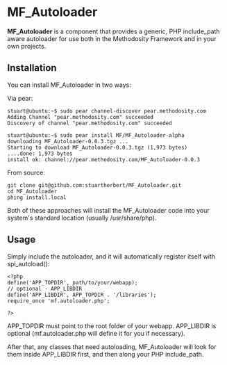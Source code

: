 MF_Autoloader
=============

**MF_Autoloader** is a component that provides a generic, PHP include_path aware autoloader for use both in the Methodosity Framework and in your own projects.

Installation
------------

You can install MF_Autoloader in two ways:

Via pear:

    stuart@ubuntu:~$ sudo pear channel-discover pear.methodosity.com 
    Adding Channel "pear.methodosity.com" succeeded
    Discovery of channel "pear.methodosity.com" succeeded

    stuart@ubuntu:~$ sudo pear install MF/MF_Autoloader-alpha
    downloading MF_Autoloader-0.0.3.tgz ...
    Starting to download MF_Autoloader-0.0.3.tgz (1,973 bytes)
    ....done: 1,973 bytes
    install ok: channel://pear.methodosity.com/MF_Autoloader-0.0.3

From source:

    git clone git@github.com:stuartherbert/MF_Autoloader.git
    cd MF_Autoloader
    phing install.local

Both of these approaches will install the MF_Autoloader code into your system's standard location (usually /usr/share/php).

Usage
-----

Simply include the autoloader, and it will automatically register itself with
spl_autoload():

    <?php
    define('APP_TOPDIR', path/to/your/webapp);
    // optional - APP_LIBDIR
    define('APP_LIBDIR', APP_TOPDIR . '/libraries');
    require_once 'mf.autoloader.php';

    ?>

APP_TOPDIR must point to the root folder of your webapp. APP_LIBDIR is optional (mf.autoloader.php will define it for you if necessary).

After that, any classes that need autoloading, MF_Autoloader will look for them inside APP_LIBDIR first, and then along your PHP include_path.
